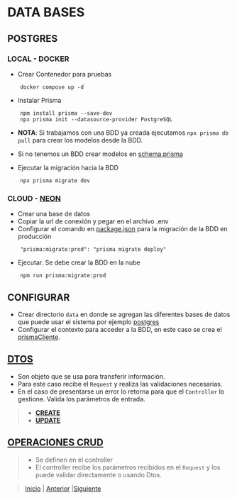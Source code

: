 # DATA BASES

## POSTGRES

### LOCAL - DOCKER

- Crear Contenedor para pruebas

```
    docker compose up -d
```

- Instalar Prisma

```
    npm install prisma --save-dev
    npx prisma init --datasource-provider PostgreSQL
```

- **NOTA**: Si trabajamos con una BDD ya creada ejecutamos `npx prisma db pull` para crear los modelos desde la BDD.

- Si no tenemos un BDD crear modelos en [schema.prisma](./prisma/schema.prisma)

- Ejecutar la migración hacia la BDD

```
    npx prisma migrate dev
```

### CLOUD - [NEON](https://neon.tech/)

- Crear una base de datos
- Copiar la url de conexión y pegar en el archivo .env
- Configurar el comando en [package.json](./package.json) para la migración de la BDD en producción

```
    "prisma:migrate:prod": "prisma migrate deploy"
```

- Ejecutar. Se debe crear la BDD en la nube

```
    npm run prisma:migrate:prod
```

## CONFIGURAR

- Crear directorio `data` en donde se agregan las diferentes bases de datos que puede usar el sistema por ejemplo [postgres](./src/data/postgres/)
- Configurar el contexto para acceder a la BDD, en este caso se crea el [prismaCliente](./src/data/postgres/index.ts).

## [DTOS](https://www.okta.com/identity-101/dto/)

- Son objeto que se usa para transferir información.
- Para este caso recibe el `Request` y realiza las validaciones necesarias.
- En el caso de presentarse un error lo retorna para que el `Controller` lo gestione. Valida los parámetros de entrada.

> - [**CREATE**](./src/domain/dtos/todos/create-todo.dto.ts)
> - [**UPDATE**](./src/domain/dtos/todos/update-todo.dto.ts)

## [OPERACIONES CRUD](./src/presentation/todos/controller.ts)

> - Se definen en el controller
> - El controller recibe los parámetros recibidos en el `Request` y los puede validar directamente o usando Dtos.

> [Inicio](./README.md) | [Anterior](./rest.md) |[Siguiente](./)
